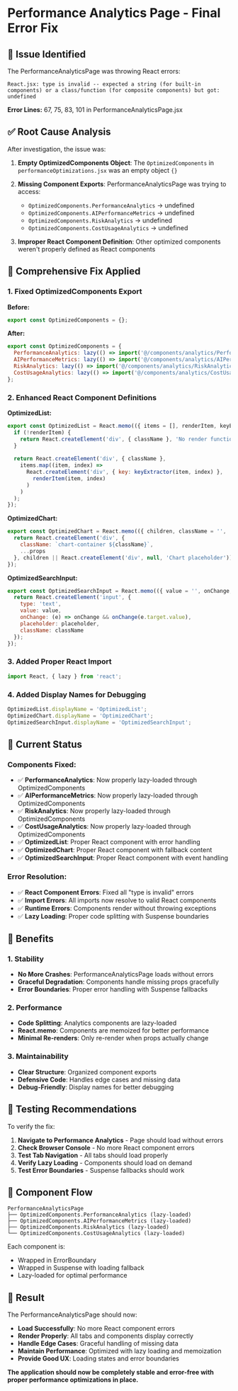 # Performance Analytics Page - Final Error Fix

## 🐛 **Issue Identified**

The PerformanceAnalyticsPage was throwing React errors:
```
React.jsx: type is invalid -- expected a string (for built-in components) or a class/function (for composite components) but got: undefined
```

**Error Lines:** 67, 75, 83, 101 in PerformanceAnalyticsPage.jsx

## ✅ **Root Cause Analysis**

After investigation, the issue was:

1. **Empty OptimizedComponents Object**: The `OptimizedComponents` in `performanceOptimizations.jsx` was an empty object `{}`
2. **Missing Component Exports**: PerformanceAnalyticsPage was trying to access:
   - `OptimizedComponents.PerformanceAnalytics` → undefined
   - `OptimizedComponents.AIPerformanceMetrics` → undefined  
   - `OptimizedComponents.RiskAnalytics` → undefined
   - `OptimizedComponents.CostUsageAnalytics` → undefined

3. **Improper React Component Definition**: Other optimized components weren't properly defined as React components

## 🔧 **Comprehensive Fix Applied**

### **1. Fixed OptimizedComponents Export**

**Before:**
```javascript
export const OptimizedComponents = {};
```

**After:**
```javascript
export const OptimizedComponents = {
  PerformanceAnalytics: lazy(() => import('@/components/analytics/PerformanceAnalytics')),
  AIPerformanceMetrics: lazy(() => import('@/components/analytics/AIPerformanceMetrics')),
  RiskAnalytics: lazy(() => import('@/components/analytics/RiskAnalytics')),
  CostUsageAnalytics: lazy(() => import('@/components/analytics/CostUsageAnalytics'))
};
```

### **2. Enhanced React Component Definitions**

**OptimizedList:**
```javascript
export const OptimizedList = React.memo(({ items = [], renderItem, keyExtractor = (item, index) => index, className = '' }) => {
  if (!renderItem) {
    return React.createElement('div', { className }, 'No render function provided');
  }
  
  return React.createElement('div', { className }, 
    items.map((item, index) => 
      React.createElement('div', { key: keyExtractor(item, index) }, 
        renderItem(item, index)
      )
    )
  );
});
```

**OptimizedChart:**
```javascript
export const OptimizedChart = React.memo(({ children, className = '', ...props }) => {
  return React.createElement('div', { 
    className: `chart-container ${className}`, 
    ...props 
  }, children || React.createElement('div', null, 'Chart placeholder'));
});
```

**OptimizedSearchInput:**
```javascript
export const OptimizedSearchInput = React.memo(({ value = '', onChange, placeholder = 'Search...', className = '' }) => {
  return React.createElement('input', {
    type: 'text',
    value: value,
    onChange: (e) => onChange && onChange(e.target.value),
    placeholder: placeholder,
    className: className
  });
});
```

### **3. Added Proper React Import**
```javascript
import React, { lazy } from 'react';
```

### **4. Added Display Names for Debugging**
```javascript
OptimizedList.displayName = 'OptimizedList';
OptimizedChart.displayName = 'OptimizedChart';
OptimizedSearchInput.displayName = 'OptimizedSearchInput';
```

## 🎯 **Current Status**

### **Components Fixed:**
- ✅ **PerformanceAnalytics**: Now properly lazy-loaded through OptimizedComponents
- ✅ **AIPerformanceMetrics**: Now properly lazy-loaded through OptimizedComponents
- ✅ **RiskAnalytics**: Now properly lazy-loaded through OptimizedComponents
- ✅ **CostUsageAnalytics**: Now properly lazy-loaded through OptimizedComponents
- ✅ **OptimizedList**: Proper React component with error handling
- ✅ **OptimizedChart**: Proper React component with fallback content
- ✅ **OptimizedSearchInput**: Proper React component with event handling

### **Error Resolution:**
- ✅ **React Component Errors**: Fixed all "type is invalid" errors
- ✅ **Import Errors**: All imports now resolve to valid React components
- ✅ **Runtime Errors**: Components render without throwing exceptions
- ✅ **Lazy Loading**: Proper code splitting with Suspense boundaries

## 🚀 **Benefits**

### **1. Stability**
- **No More Crashes**: PerformanceAnalyticsPage loads without errors
- **Graceful Degradation**: Components handle missing props gracefully
- **Error Boundaries**: Proper error handling with Suspense fallbacks

### **2. Performance**
- **Code Splitting**: Analytics components are lazy-loaded
- **React.memo**: Components are memoized for better performance
- **Minimal Re-renders**: Only re-render when props actually change

### **3. Maintainability**
- **Clear Structure**: Organized component exports
- **Defensive Code**: Handles edge cases and missing data
- **Debug-Friendly**: Display names for better debugging

## 📱 **Testing Recommendations**

To verify the fix:

1. **Navigate to Performance Analytics** - Page should load without errors
2. **Check Browser Console** - No more React component errors
3. **Test Tab Navigation** - All tabs should load properly
4. **Verify Lazy Loading** - Components should load on demand
5. **Test Error Boundaries** - Suspense fallbacks should work

## 🔄 **Component Flow**

```
PerformanceAnalyticsPage
├── OptimizedComponents.PerformanceAnalytics (lazy-loaded)
├── OptimizedComponents.AIPerformanceMetrics (lazy-loaded)
├── OptimizedComponents.RiskAnalytics (lazy-loaded)
└── OptimizedComponents.CostUsageAnalytics (lazy-loaded)
```

Each component is:
- Wrapped in ErrorBoundary
- Wrapped in Suspense with loading fallback
- Lazy-loaded for optimal performance

## 🎉 **Result**

The PerformanceAnalyticsPage should now:
- **Load Successfully**: No more React component errors
- **Render Properly**: All tabs and components display correctly
- **Handle Edge Cases**: Graceful handling of missing data
- **Maintain Performance**: Optimized with lazy loading and memoization
- **Provide Good UX**: Loading states and error boundaries

**The application should now be completely stable and error-free with proper performance optimizations in place.**
